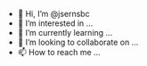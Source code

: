 - 👋 Hi, I’m @jsernsbc
- 👀 I’m interested in ...
- 🌱 I’m currently learning ...
- 💞️ I’m looking to collaborate on ...
- 📫 How to reach me ...

<!---
jsernsbc/jsernsbc is a ✨ special ✨ repository because its `README.md` (this file) appears on your GitHub profile.
You can click the Preview link to take a look at your changes.
--->
